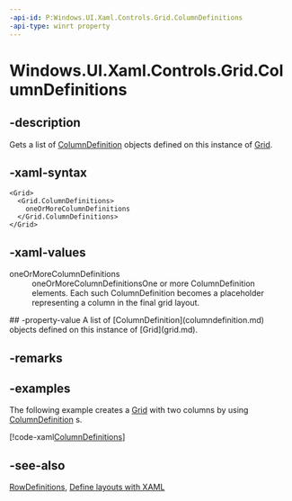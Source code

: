 ```yaml
---
-api-id: P:Windows.UI.Xaml.Controls.Grid.ColumnDefinitions
-api-type: winrt property
---
```


<!-- Property syntax
public Windows.UI.Xaml.Controls.ColumnDefinitionCollection ColumnDefinitions { get; }
-->

# Windows.UI.Xaml.Controls.Grid.ColumnDefinitions

## -description
Gets a list of [ColumnDefinition](columndefinition.md) objects defined on this instance of [Grid](grid.md).



## -xaml-syntax
```xaml
<Grid>
  <Grid.ColumnDefinitions>
    oneOrMoreColumnDefinitions
  </Grid.ColumnDefinitions>
</Grid>
```


## -xaml-values
<dl><dt>oneOrMoreColumnDefinitions</dt><dd>oneOrMoreColumnDefinitionsOne or more ColumnDefinition elements. Each such ColumnDefinition becomes a placeholder representing a column in the final grid layout.</dd>
</dl>
## -property-value
A list of [ColumnDefinition](columndefinition.md) objects defined on this instance of [Grid](grid.md).

## -remarks

## -examples
The following example creates a [Grid](grid.md) with two columns by using [ColumnDefinition](columndefinition.md) s.



[!code-xaml[ColumnDefinitions](../windows.ui.xaml/code/GridReferenceSample/csharp/Page.xaml#SnippetColumnDefinitions)]

## -see-also
[RowDefinitions](grid_rowdefinitions.md), [Define layouts with XAML](/windows/uwp/layout/layouts-with-xaml)
